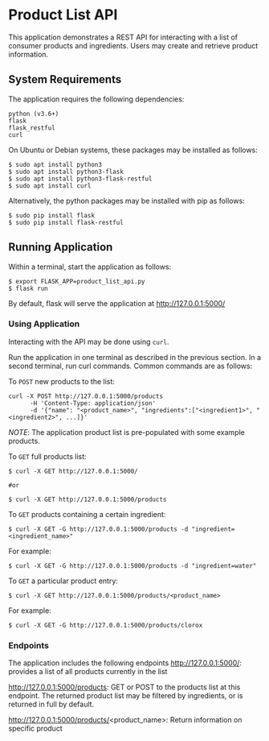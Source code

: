 # Product List API #

This application demonstrates a REST API for interacting with a list of consumer products and ingredients. Users may create and retrieve product information.

## System Requirements ##

The application requires the following dependencies:
```
python (v3.6+)
flask
flask_restful
curl
```

On Ubuntu or Debian systems, these packages may be installed as follows:
```
$ sudo apt install python3
$ sudo apt install python3-flask
$ sudo apt install python3-flask-restful
$ sudo apt install curl
```

Alternatively, the python packages may be installed with pip as follows:
```
$ sudo pip install flask
$ sudo pip install flask-restful
```

## Running Application ##

Within a terminal, start the application as follows:
```
$ export FLASK_APP=product_list_api.py
$ flask run
```

By default, flask will serve the application at http://127.0.0.1:5000/


### Using Application ###

Interacting with the API may be done using `curl`.

Run the application in one terminal as described in the previous section. In a second terminal, run curl commands. Common commands are as follows:

To `POST` new products to the list:
```
curl -X POST http://127.0.0.1:5000/products
      -H 'Content-Type: application/json'
      -d '{"name": "<product_name>", "ingredients":["<ingredient1>", "<ingredient2>", ...]}'
```

*NOTE*: The application product list is pre-populated with some example products.

To `GET` full products list:
```
$ curl -X GET http://127.0.0.1:5000/

#or

$ curl -X GET http://127.0.0.1:5000/products

```

To `GET` products containing a certain ingredient:
```
$ curl -X GET -G http://127.0.0.1:5000/products -d "ingredient=<ingredient_name>"
```
For example:
```
$ curl -X GET -G http://127.0.0.1:5000/products -d "ingredient=water"
```

To `GET` a particular product entry:
```
$ curl -X GET http://127.0.0.1:5000/products/<product_name>
```
For example:
```
$ curl -X GET -G http://127.0.0.1:5000/products/clorox
```

### Endpoints ###

The application includes the following endpoints
http://127.0.0.1:5000/: provides a list of all products currently in the list

http://127.0.0.1:5000/products: GET or POST to the products list at this endpoint. The returned product list may be filtered by ingredients, or is returned in full by default.

http://127.0.0.1:5000/products/<product_name>: Return information on specific product
